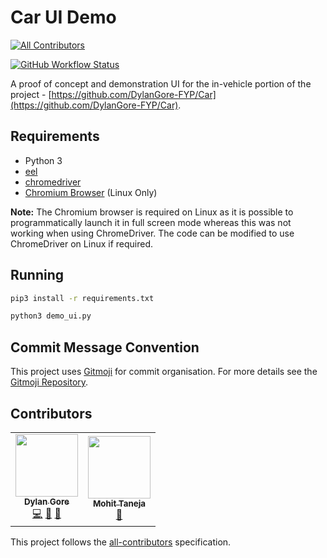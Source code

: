 # Car UI Demo

<!-- prettier-ignore-start -->
<!-- markdownlint-disable -->
<!-- ALL-CONTRIBUTORS-BADGE:START - Do not remove or modify this section -->
[![All Contributors](https://img.shields.io/badge/all_contributors-2-orange.svg?style=for-the-badge)](#contributors)
<!-- ALL-CONTRIBUTORS-BADGE:END -->
<!-- markdownlint-restore -->
<!-- prettier-ignore-end -->

[![GitHub Workflow Status](https://img.shields.io/github/workflow/status/DylanGore-FYP/car-ui-demo/Lint%20Code?label=Lint%20Status&logo=github&style=for-the-badge)](https://github.com/DylanGore-FYP/car-ui-demo/actions/workflows/lint.yml)

A proof of concept and demonstration UI for the in-vehicle portion of the project - [https://github.com/DylanGore-FYP/Car](https://github.com/DylanGore-FYP/Car).

## Requirements

- Python 3
- [eel](https://github.com/ChrisKnott/Eel)
- [chromedriver](https://chromedriver.chromium.org/)
- [Chromium Browser](https://www.chromium.org/Home) (Linux Only)

**Note:** The Chromium browser is required on Linux as it is possible to programmatically launch it in full screen mode whereas this was not working when using ChromeDriver. The code can be modified to use ChromeDriver on Linux if required.

## Running

```bash
pip3 install -r requirements.txt
```

```bash
python3 demo_ui.py
```

## Commit Message Convention

This project uses [Gitmoji](https://gitmoji.dev/) for commit organisation. For more details see the [Gitmoji Repository](https://github.com/carloscuesta/gitmoji).

## Contributors

<!-- ALL-CONTRIBUTORS-LIST:START - Do not remove or modify this section -->
<!-- prettier-ignore-start -->
<!-- markdownlint-disable -->
<table>
  <tr>
    <td align="center"><a href="https://github.com/DylanGore"><img src="https://avatars.githubusercontent.com/u/2760449?v=4?s=100" width="100px;" alt=""/><br /><sub><b>Dylan Gore</b></sub></a><br /><a href="https://github.com/DylanGore-FYP/car-ui-demo/commits?author=DylanGore" title="Code">💻</a> <a href="https://github.com/DylanGore-FYP/car-ui-demo/commits?author=DylanGore" title="Documentation">📖</a> <a href="#ideas-DylanGore" title="Ideas, Planning, & Feedback">🤔</a></td>
    <td align="center"><a href="https://github.com/mohittaneja7"><img src="https://avatars.githubusercontent.com/u/4126813?v=4?s=100" width="100px;" alt=""/><br /><sub><b>Mohit Taneja</b></sub></a><br /><a href="#ideas-mohittaneja7" title="Ideas, Planning, & Feedback">🤔</a></td>
  </tr>
</table>

<!-- markdownlint-restore -->
<!-- prettier-ignore-end -->

<!-- ALL-CONTRIBUTORS-LIST:END -->

This project follows the [all-contributors](https://github.com/all-contributors/all-contributors) specification.

